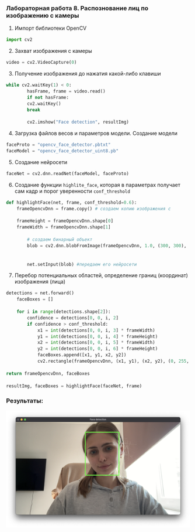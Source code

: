 ### Лабораторная работа 8. Распознование лиц по изображению с камеры

1) Импорт библиотеки OpenCV

```python
import cv2
```

2) Захват изображения с камеры

```python
video = cv2.VideoCapture(0)
```

3) Получение изображения до нажатия какой-либо клавиши

```python
while cv2.waitKey(1) < 0:
		hasFrame, frame = video.read()
		if not hasFrame:
        cv2.waitKey()
        break

		cv2.imshow("Face detection", resultImg)

```

4) Загрузка файлов весов и параметров модели. Создание модели

```python
faceProto = "opencv_face_detector.pbtxt"
faceModel = "opencv_face_detector_uint8.pb"
```

5) Создание нейросети

```python
faceNet = cv2.dnn.readNet(faceModel, faceProto)
```

6) Создание функции `highlite_face`, которая в параметрах получает сам кадр и порог уверенности `conf_threshold`

```python
def highlightFace(net, frame, conf_threshold=0.6):
    frameOpencvDnn = frame.copy() # создаем копию изображения с 
																				#камеры/изображение из файла
    frameHeight = frameOpencvDnn.shape[0]
    frameWidth = frameOpencvDnn.shape[1]

		# создаем бинарный объект
		blob = cv2.dnn.blobFromImage(frameOpencvDnn, 1.0, (300, 300), 
																		[104, 117, 123], True, False)

		net.setInput(blob) #передаем его нейросети

```

7) Перебор потенциальных областей, определение границ (координат) изображения (лица)

```python
detections = net.forward()
    faceBoxes = []

    for i in range(detections.shape[2]):
        confidence = detections[0, 0, i, 2]
        if confidence > conf_threshold:
            x1 = int(detections[0, 0, i, 3] * frameWidth)
            y1 = int(detections[0, 0, i, 4] * frameHeight)
            x2 = int(detections[0, 0, i, 5] * frameWidth)
            y2 = int(detections[0, 0, i, 6] * frameHeight)
            faceBoxes.append([x1, y1, x2, y2])
            cv2.rectangle(frameOpencvDnn, (x1, y1), (x2, y2), (0, 255, 0), int(round(frameHeight / 150)), 8)
    
return frameOpencvDnn, faceBoxes

resultImg, faceBoxes = highlightFace(faceNet, frame)
```


### Результаты:

![Расползнавание лица с изображеня камеры](images/video01.png)


